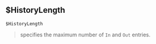 ## $HistoryLength

```
$HistoryLength
```

> specifies the maximum number of `In` and `Out` entries.
  
 
